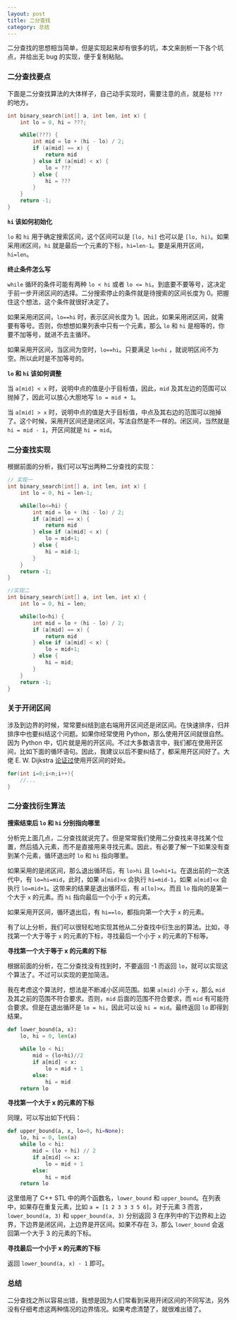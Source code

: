 ```yaml
---
layout: post
title: 二分查找
category: 总结
---
```


二分查找的思想相当简单，但是实现起来却有很多的坑，本文来剖析一下各个坑点，并给出无 bug 的实现，便于复制粘贴。

### 二分查找要点

下面是二分查找算法的大体样子，自己动手实现时，需要注意的点，就是标 `???` 的地方。

```cpp
int binary_search(int[] a, int len, int x) {
    int lo = 0, hi = ???;

    while(???) {
        int mid = lo + (hi - lo) / 2;
        if (a[mid] == x) {
            return mid
        } else if (a[mid] < x) {
            lo = ???
        } else {
            hi = ???
        }
    }
    return -1;
}
```

**`hi` 该如何初始化**

`lo` 和 `hi` 用于确定搜索区间，这个区间可以是 `[lo, hi]` 也可以是 `[lo, hi)`。如果采用闭区间，`hi` 就是最后一个元素的下标，`hi=len-1`。要是采用开区间，`hi=len`。

**终止条件怎么写**

`while` 循环的条件可能有两种 `lo < hi` 或者 `lo <= hi`。到底要不要等号，这决定于前一步开闭区间的选择。二分搜索停止的条件就是待搜索的区间长度为 0。把握住这个想法，这个条件就很好决定了。

如果采用闭区间，`lo==hi` 时，表示区间长度为 1。因此，如果采用闭区间，就需要有等号。否则，你想想如果列表中只有一个元素，那么 `lo` 和 `hi` 是相等的，你要不加等号，就进不去主循环。

如果采用开区间，当区间为空时，`lo==hi`。只要满足 `lo<hi` ，就说明区间不为空。所以此时是不加等号的。

**`lo` 和 `hi` 该如何调整**

当 `a[mid] < x` 时，说明中点的值是小于目标值，因此，`mid` 及其左边的范围可以抛掉了，因此可以放心大胆地写 `lo = mid + 1`。

当 `a[mid] > x` 时，说明中点的值是大于目标值，中点及其右边的范围可以抛掉了。这个时候，采用开区间还是闭区间，写法自然是不一样的。闭区间，当然就是 `hi = mid - 1`，开区间就是 `hi = mid`。

### 二分查找实现

根据前面的分析，我们可以写出两种二分查找的实现：

```cpp
// 实现一
int binary_search(int[] a, int len, int x) {
    int lo = 0, hi = len-1;

    while(lo<=hi) {
        int mid = lo + (hi - lo) / 2;
        if (a[mid] == x) {
            return mid
        } else if (a[mid] < x) {
            lo = mid+1;
        } else {
            hi = mid-1;
        }
    }
    return -1;
}
```

```cpp
//实现二
int binary_search(int[] a, int len, int x) {
    int lo = 0, hi = len;

    while(lo<hi) {
        int mid = lo + (hi - lo) / 2;
        if (a[mid] == x) {
            return mid
        } else if (a[mid] < x) {
            lo = mid+1;
        } else {
            hi = mid;
        }
    }
    return -1;
}
```

### 关于开闭区间

涉及到边界的时候，常常要纠结到底右端用开区间还是闭区间。在快速排序，归并排序中也要纠结这个问题。如果你经常使用 Python，那么使用开区间就很自然。因为 Python 中，切片就是用的开区间。不过大多数语言中，我们都在使用开区间，比如下面的循环语句。因此，我建议以后不要纠结了，都采用开区间好了。大佬 E. W. Dijkstra [论证过](https://www.cs.utexas.edu/users/EWD/transcriptions/EWD08xx/EWD831.html)使用开区间的好处。

```c
for(int i=0;i<n;i++){
    //...
}
```

### 二分查找衍生算法

**搜索结束后 `lo` 和 `hi` 分别指向哪里**

分析完上面几点，二分查找就说完了。但是常常我们使用二分查找来寻找某个位置，然后插入元素，而不是直接用来寻找元素。因此，有必要了解一下如果没有查到某个元素，循环退出时 `lo` 和 `hi` 指向哪里。

如果采用的是闭区间，那么退出循环后，有 `lo>hi` 且 `lo=hi+1`。在退出前的一次迭代中，有 `lo=hi=mid`，此时，如果 `a[mid]>x` 会执行 `hi=mid-1`，如果 `a[mid]<x` 会执行 `lo=mid+1`。这带来的结果是退出循环后，有 `a[lo]>x`。而且 `lo` 指向的是第一个大于 `x` 的元素。而 `hi` 指向最后一个小于 `x` 的元素。

如果采用开区间，循环退出后，有 `hi==lo`，都指向第一个大于 `x` 的元素。

有了以上分析，我们可以很轻松地实现其他从二分查找中衍生出的算法。比如，寻找第一个大于等于 `x` 的元素的下标，寻找最后一个小于 `x` 的元素的下标等。

**寻找第一个大于等于 x 的元素的下标**

根据前面的分析，在二分查找没有找到时，不要返回 -1 而返回 `lo`，就可以实现这个算法了。不过可以实现的更加简洁。

我在考虑这个算法时，想法是不断减小区间范围。如果 `a[mid]` 小于 `x`，那么 `mid` 及其之前的范围不符合要求。否则，`mid` 后面的范围不符合要求，而 `mid` 有可能符合要求。但是在退出循环是 `lo = hi`，因此可以设 `hi = mid`。最终返回 `lo` 即得到结果。


```python
def lower_bound(a, x):
    lo, hi = 0, len(a)
    
    while lo < hi:
        mid = (lo+hi)//2
        if a[mid] < x:
            lo = mid + 1
        else:
            hi = mid
    return lo
```

**寻找第一个大于 x 的元素的下标**

同理，可以写出如下代码：

```python
def upper_bound(a, x, lo=0, hi=None):
    lo, hi = 0, len(a)
    while lo < hi:
        mid = (lo + hi) // 2
        if a[mid] <= x:
            lo = mid + 1
        else:
            hi = mid
    return lo
```

这里借用了 C++ STL 中的两个函数名，`lower_bound` 和 `upper_bound`。在列表中，如果存在重复元素，比如 `a = [1 2 3 3 3 5 6]`。对于元素 3 而言，`lower_bound(a, 3)` 和 `upper_bound(a, 3)` 分别返回 3 在序列中的下边界和上边界，下边界是闭区间，上边界是开区间。如果不存在 3，那么 `lower_bound` 会返回第一个大于 3 的元素的下标。

**寻找最后一个小于 x 的元素的下标**

返回 `lower_bound(a, x) - 1` 即可。



### 总结

二分查找之所以容易出错，我想是因为人们常看到采用开闭区间的不同写法，另外没有仔细考虑这两种情况的边界情况。如果考虑清楚了，就很难出错了。